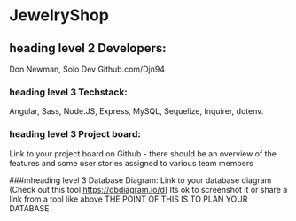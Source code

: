 # JewelryShop

## heading level 2 Developers:
Don Newman, Solo Dev
Github.com/Djn94

### heading level 3 Techstack:
Angular, Sass, Node.JS, Express, MySQL, Sequelize, Inquirer, dotenv.

### heading level 3 Project board:
Link to your project board on Github - there should be an overview of the features and some user stories assigned to various team members

###mheading level 3 Database Diagram:
Link to your database diagram (Check out this tool https://dbdiagram.io/d)
Its ok to screenshot it or share a link from a tool like above
THE POINT OF THIS IS TO PLAN YOUR DATABASE
